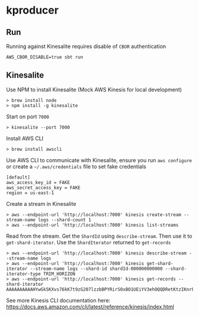 # kproducer

## Run
Running against Kinesalite requires disable of `CBOR` authentication
```
AWS_CBOR_DISABLE=true sbt run
```

## Kinesalite
Use NPM to install Kinesalite (Mock AWS Kinesis for local development)
```
> brew install node
> npm install -g kinesalite
```

Start on port `7000`
```
> kinesalite --port 7000
```

Install AWS CLI
```
> brew install awscli
```

Use AWS CLI to communicate with Kinesalite, ensure you run `aws configure` or create a `~/.aws/credentials` file to set fake credentials
```
[default]
aws_access_key_id = FAKE
aws_secret_access_key = FAKE
region = us-east-1
```

Create a stream in Kinesalite
```
> aws --endpoint-url 'http://localhost:7000' kinesis create-stream --stream-name logs --shard-count 1
> aws --endpoint-url 'http://localhost:7000' kinesis list-streams
```

Read from the stream. Get the `ShardId` using `describe-stream`. Then use it to `get-shard-iterator`. Use the `ShardIterator` returned to `get-records`
```
> aws --endpoint-url 'http://localhost:7000' kinesis describe-stream --stream-name logs
> aws --endpoint-url 'http://localhost:7000' kinesis get-shard-iterator --stream-name logs --shard-id shardId-000000000000 --shard-iterator-type TRIM_HORIZON
> aws --endpoint-url 'http://localhost:7000' kinesis get-records --shard-iterator AAAAAAAAAAHYwGk5KXvs76kK7t9zG207lzzbBPYRirS0xBO1UEiYV3ehOQQDRetKtzIKnrFmNdYiizsRT4TMmZoz4YB7wVtd5ABc3Q9yBkX6SETnhxr0YqZO7GfFQ1jtmrj1On5LhBzQhGpktprCz3er8A+n38smV53M0Q2QROQwsKMQj7F0k5NocUouCjY/FMw20aV0w3Y=
```

See more Kinesis CLI documentation here: https://docs.aws.amazon.com/cli/latest/reference/kinesis/index.html
